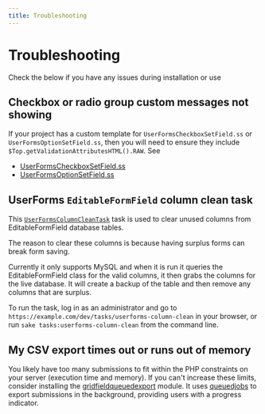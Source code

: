 ```yaml
---
title: Troubleshooting
---
```


# Troubleshooting

Check the below if you have any issues during installation or use

## Checkbox or radio group custom messages not showing

If your project has a custom template for `UserFormsCheckboxSetField.ss` or `UserFormsOptionSetField.ss`, then you will need to ensure they include `$Top.getValidationAttributesHTML().RAW`. See

- [UserFormsCheckboxSetField.ss](../../templates/SilverStripe/UserForms/FormField/UserFormsCheckboxSetField.ss)
- [UserFormsOptionSetField.ss](../../templates/SilverStripe/UserForms/FormField/UserFormsOptionSetField.ss)

## UserForms `EditableFormField` column clean task

This [`UserFormsColumnCleanTask`](api:SilverStripe\UserForms\Task\UserFormsColumnCleanTask) task is used to clear unused columns from EditableFormField database tables.

The reason to clear these columns is because having surplus forms can break form saving.

Currently it only supports MySQL and when it is run it queries the EditableFormField class for the valid columns,
it then grabs the columns for the live database. It will create a backup of the table and then remove any columns that
are surplus.

To run the task, log in as an administrator and go to `https://example.com/dev/tasks/userforms-column-clean` in your browser, or run `sake tasks:userforms-column-clean` from the command line.

## My CSV export times out or runs out of memory

You likely have too many submissions to fit within the PHP constraints
on your server (execution time and memory). If you can't increase these limits,
consider installing the [gridfieldqueuedexport](https://github.com/silverstripe/silverstripe-gridfieldqueuedexport) module. It uses [queuedjobs](https://github.com/symbiote/silverstripe-queuedjobs) to export
submissions in the background, providing users with a progress indicator.
